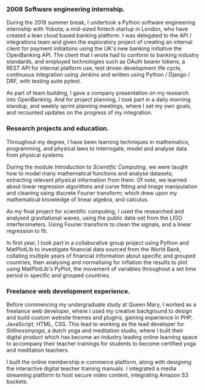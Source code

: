 ### 2008 Software engineering internship.
<!-- The “Hard Sell” Paragraph – Prove how qualified you are. Use bullet points to highlight achievements.  -->

During the 2018 summer break, I undertook a Python software engineering internship with Yobota; a mid-sized fintech startup in London, who have created a lean cloud based banking platform.  I was delegated to the API / integrations team and given the exploratory project of creating an internal client for payment initiations using the UK's new banking initiative the OpenBanking API.  The client that I wrote had to conform to banking industry standards, and employed technologies such as OAuth bearer tokens, a REST API for internal platform use, test driven development life cycle, continuous integration using Jenkins and written using Python / Django / DRF, with testing suite pytest.

As part of team building, I gave a company presentation on my research into OpenBanking.  And for project planning, I took part in a daily morning standup, and weekly sprint planning meetings, where I set my own goals, and recounted updates on the progress of my integration.

### Research projects and education.
<!--
Overall skill review for Uni:
  - show my maths skills
  - analytic skills
  - software programming skills
-->

Throughout my degree, I have been learning techniques in mathematics, programming, and physical laws to interrogate, model and analyse data from physical systems.

During the module _Introduction to Scientific Computing_, we were taught how to model many mathematical functions and analyse datasets; extracting relevant physical information from them.  Of note, we learned about linear regression algorithms and curve fitting and image manipulation and cleaning using discrete Fourier transform; which drew upon my mathematical knowledge of linear algebra, and calculus.

As my final project for scientific computing, I used the researched and analysed gravitational waves, using the public data-set from the LIGO interferometers.  Using Fourier transform to clean the signals, and a linear regression to fit.

In first year, I took part in a collaborative group project using Python and MatPlotLib to investigate financial data sourced from the World Bank, collating multiple years of financial information about specific and grouped countries, then analysing and normalising for inflation the results to plot using MatPlotLib's PyPlot, the movement of variables throughout a set time period in specific and grouped countries.

### Freelance web development experience.

Before commencing my undergraduate study at Queen Mary, I worked as a freelance web developer, where I used my creative background to design and build custom website themes and plugins, gaining experience in PHP, JavaScript, HTML, CSS. This lead to working as the lead developer for *Stillnessinyoga*, a dutch yoga and meditation studio, where I built their digital product which has become an industry leading online learning space to accompany their teacher trainings for students to become certified yoga and meditation teachers.

I built the online membership e-commerce platform, along with designing the interactive digital teacher training manuals. I integrated a media streaming platform to host secure video content, integrating Amazon S3 buckets.
